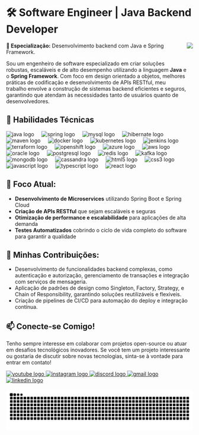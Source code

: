 # 🛠️ Software Engineer | Java Backend Developer

<img align="right" height="250" src="https://user-images.githubusercontent.com/74038190/216644497-1951db19-8f3d-4e44-ac08-8e9d7e0d94a7.gif"  />

**🔧 Especialização:** Desenvolvimento backend com Java e Spring Framework.

Sou um engenheiro de software especializado em criar soluções robustas, escaláveis e de alto desempenho utilizando a linguagem **Java** e o **Spring Framework**. Com foco em design orientado a objetos, melhores práticas de codificação e desenvolvimento de APIs RESTful, meu trabalho envolve a construção de sistemas backend eficientes e seguros, garantindo que atendam às necessidades tanto de usuários quanto de desenvolvedores.

## 🌟 Habilidades Técnicas
<div align="left">
  <img src="https://cdn.jsdelivr.net/gh/devicons/devicon/icons/java/java-original.svg" height="5" alt="java logo"  />
  <img width="12" />
  <img src="https://cdn.jsdelivr.net/gh/devicons/devicon/icons/spring/spring-original.svg" height="5" alt="spring logo"  />
  <img width="12" />
  <img src="https://cdn.jsdelivr.net/gh/devicons/devicon/icons/mysql/mysql-original.svg" height="5" alt="mysql logo"  />
  <img width="12" />
  <img src="https://cdn.jsdelivr.net/gh/devicons/devicon/icons/hibernate/hibernate-original.svg" height="5" alt="hibernate logo"  />
  <img width="12" />
  <img src="https://cdn.jsdelivr.net/gh/devicons/devicon/icons/maven/maven-original.svg" height="5" alt="maven logo"  />
  <img width="12" />
  <img src="https://cdn.jsdelivr.net/gh/devicons/devicon/icons/docker/docker-original.svg" height="5" alt="docker logo"  />
  <img width="12" />
  <img src="https://cdn.jsdelivr.net/gh/devicons/devicon/icons/kubernetes/kubernetes-plain.svg" height="5" alt="kubernetes logo"  />
  <img width="12" />
  <img src="https://cdn.jsdelivr.net/gh/devicons/devicon/icons/jenkins/jenkins-original.svg" height="5" alt="jenkins logo"  />
  <img width="12" />
  <img src="https://cdn.jsdelivr.net/gh/devicons/devicon/icons/terraform/terraform-original.svg" height="5" alt="terraform logo"  />
  <img width="12" />
  <img src="https://www.vectorlogo.zone/logos/openshift/openshift-icon.svg" height="30" alt="openshift logo"  />
  <img width="12" />
  <img src="https://cdn.jsdelivr.net/gh/devicons/devicon/icons/azure/azure-original.svg" height="30" alt="azure logo"  />
  <img width="12" />
  <img src="https://www.vectorlogo.zone/logos/amazon_aws/amazon_aws-icon.svg" height="30" alt="aws logo"  />
  <img width="12" />
  <img src="https://cdn.jsdelivr.net/gh/devicons/devicon/icons/oracle/oracle-original.svg" height="30" alt="oracle logo"  />
  <img width="12" />
  <img src="https://cdn.jsdelivr.net/gh/devicons/devicon/icons/postgresql/postgresql-original.svg" height="30" alt="postgresql logo"  />
  <img width="12" />
  <img src="https://cdn.jsdelivr.net/gh/devicons/devicon/icons/redis/redis-original.svg" height="30" alt="redis logo"  />
  <img width="12" />
  <img src="https://cdn.jsdelivr.net/gh/devicons/devicon/icons/apachekafka/apachekafka-original.svg" height="30" alt="kafka logo"  />
  <img width="12" />
  <img src="https://cdn.jsdelivr.net/gh/devicons/devicon/icons/mongodb/mongodb-original.svg" height="30" alt="mongodb logo"  />
  <img width="12" />
  <img src="https://www.vectorlogo.zone/logos/apache_cassandra/apache_cassandra-icon.svg" height="30" alt="cassandra logo"  />
  <img width="12" />
  <img src="https://cdn.jsdelivr.net/gh/devicons/devicon/icons/html5/html5-original.svg" height="30" alt="html5 logo"  />
  <img width="12" />
  <img src="https://cdn.jsdelivr.net/gh/devicons/devicon/icons/css3/css3-original.svg" height="30" alt="css3 logo"  />
  <img width="12" />
  <img src="https://cdn.jsdelivr.net/gh/devicons/devicon/icons/javascript/javascript-original.svg" height="30" alt="javascript logo"  />
  <img width="12" />
  <img src="https://cdn.jsdelivr.net/gh/devicons/devicon/icons/typescript/typescript-original.svg" height="30" alt="typescript logo"  />
  <img width="12" />
  <img src="https://cdn.jsdelivr.net/gh/devicons/devicon/icons/react/react-original.svg" height="30" alt="react logo"  />
</div>




## 🎯 Foco Atual:
- **Desenvolvimento de Microservices** utilizando Spring Boot e Spring Cloud
- **Criação de APIs RESTful** que sejam escaláveis e seguras
- **Otimização de performance e escalabilidade** para aplicações de alta demanda
- **Testes Automatizados** cobrindo o ciclo de vida completo do software para garantir a qualidade

## 🚀 Minhas Contribuições:
- Desenvolvimento de funcionalidades backend complexas, como autenticação e autorização, gerenciamento de transações e integração com serviços de mensageria.
- Aplicação de padrões de design como Singleton, Factory, Strategy, e Chain of Responsibility, garantindo soluções reutilizáveis e flexíveis.
- Criação de pipelines de CI/CD para automação do deploy e integração contínua.

## 📫 Conecte-se Comigo!
Tenho sempre interesse em colaborar com projetos open-source ou atuar em desafios tecnológicos inovadores. Se você tem um projeto interessante ou gostaria de discutir sobre novas tecnologias, sinta-se à vontade para entrar em contato!

<div align="left">
<a href="https://www.youtube.com/@LeandroA.Ribeiro" target="_blank">
  <img src="https://img.shields.io/static/v1?message=Youtube&logo=youtube&label=&color=FF0000&logoColor=white&labelColor=&style=for-the-badge" height="35" alt="youtube logo" />
</a>
<a href="https://www.instagram.com/leandro_apribeiro" target="_blank">
  <img src="https://img.shields.io/static/v1?message=Instagram&logo=instagram&label=&color=E4405F&logoColor=white&labelColor=&style=for-the-badge" height="35" alt="instagram logo" />
</a>
<a href="https://discord.gg/uJ8HRgGQ" target="_blank">
  <img src="https://img.shields.io/static/v1?message=Discord&logo=discord&label=&color=7289DA&logoColor=white&labelColor=&style=for-the-badge" height="35" alt="discord logo" />
</a>
<a href="mailto:devleandroribeiro@gmail.com" target="_blank">
  <img src="https://img.shields.io/static/v1?message=Gmail&logo=gmail&label=&color=D14836&logoColor=white&labelColor=&style=for-the-badge" height="35" alt="gmail logo" />
</a>
<a href="https://www.linkedin.com/in/leandro-ribeiro-dev/" target="_blank">
  <img src="https://img.shields.io/static/v1?message=LinkedIn&logo=linkedin&label=&color=0077B5&logoColor=white&labelColor=&style=for-the-badge" height="35" alt="linkedin logo" />
</a>

</div>

<br clear="both">

<img src="https://raw.githubusercontent.com/LeandroRibeiro2018/LeandroRibeiro2018/main/dif/snake.svg" alt="Snake animation" />

###
